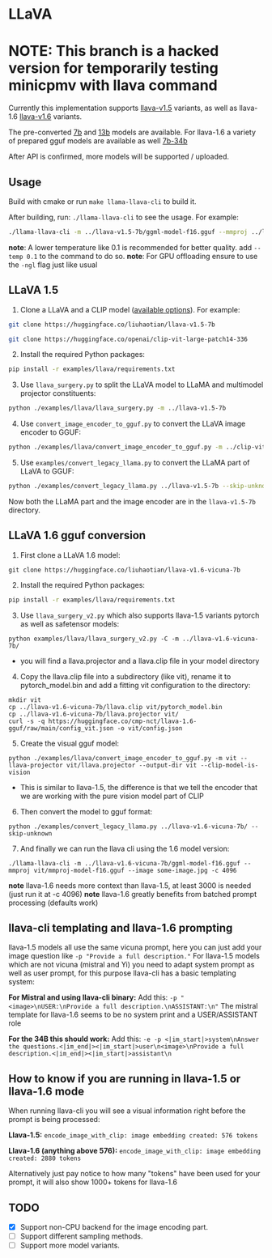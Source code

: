 # LLaVA
# NOTE: This branch is a hacked version for temporarily testing minicpmv with llava command

Currently this implementation supports [llava-v1.5](https://huggingface.co/liuhaotian/llava-v1.5-7b) variants,
as well as llava-1.6 [llava-v1.6](https://huggingface.co/collections/liuhaotian/llava-16-65b9e40155f60fd046a5ccf2) variants.

The pre-converted [7b](https://huggingface.co/mys/ggml_llava-v1.5-7b)
and [13b](https://huggingface.co/mys/ggml_llava-v1.5-13b)
models are available.
For llava-1.6 a variety of prepared gguf models are available as well [7b-34b](https://huggingface.co/cmp-nct/llava-1.6-gguf)

After API is confirmed, more models will be supported / uploaded.

## Usage
Build with cmake or run `make llama-llava-cli` to build it.

After building, run: `./llama-llava-cli` to see the usage. For example:

```sh
./llama-llava-cli -m ../llava-v1.5-7b/ggml-model-f16.gguf --mmproj ../llava-v1.5-7b/mmproj-model-f16.gguf --image path/to/an/image.jpg
```

**note**: A lower temperature like 0.1 is recommended for better quality. add `--temp 0.1` to the command to do so.
**note**: For GPU offloading ensure to use the `-ngl` flag just like usual

## LLaVA 1.5

1. Clone a LLaVA and a CLIP model ([available options](https://github.com/haotian-liu/LLaVA/blob/main/docs/MODEL_ZOO.md)). For example:

```sh
git clone https://huggingface.co/liuhaotian/llava-v1.5-7b

git clone https://huggingface.co/openai/clip-vit-large-patch14-336
```

2. Install the required Python packages:

```sh
pip install -r examples/llava/requirements.txt
```

3. Use `llava_surgery.py` to split the LLaVA model to LLaMA and multimodel projector constituents:

```sh
python ./examples/llava/llava_surgery.py -m ../llava-v1.5-7b
```

4. Use `convert_image_encoder_to_gguf.py` to convert the LLaVA image encoder to GGUF:

```sh
python ./examples/llava/convert_image_encoder_to_gguf.py -m ../clip-vit-large-patch14-336 --llava-projector ../llava-v1.5-7b/llava.projector --output-dir ../llava-v1.5-7b
```

5. Use `examples/convert_legacy_llama.py` to convert the LLaMA part of LLaVA to GGUF:

```sh
python ./examples/convert_legacy_llama.py ../llava-v1.5-7b --skip-unknown
```

Now both the LLaMA part and the image encoder are in the `llava-v1.5-7b` directory.

## LLaVA 1.6 gguf conversion
1) First clone a LLaVA 1.6 model:
```console
git clone https://huggingface.co/liuhaotian/llava-v1.6-vicuna-7b
```

2) Install the required Python packages:

```sh
pip install -r examples/llava/requirements.txt
```

3) Use `llava_surgery_v2.py` which also supports llava-1.5 variants pytorch as well as safetensor models:
```console
python examples/llava/llava_surgery_v2.py -C -m ../llava-v1.6-vicuna-7b/
```
- you will find a llava.projector and a llava.clip file in your model directory

4) Copy the llava.clip file into a subdirectory (like vit), rename it to pytorch_model.bin and add a fitting vit configuration to the directory:
```console
mkdir vit
cp ../llava-v1.6-vicuna-7b/llava.clip vit/pytorch_model.bin
cp ../llava-v1.6-vicuna-7b/llava.projector vit/
curl -s -q https://huggingface.co/cmp-nct/llava-1.6-gguf/raw/main/config_vit.json -o vit/config.json
```

5) Create the visual gguf model:
```console
python ./examples/llava/convert_image_encoder_to_gguf.py -m vit --llava-projector vit/llava.projector --output-dir vit --clip-model-is-vision
```
- This is similar to llava-1.5, the difference is that we tell the encoder that we are working with the pure vision model part of CLIP

6) Then convert the model to gguf format:
```console
python ./examples/convert_legacy_llama.py ../llava-v1.6-vicuna-7b/ --skip-unknown
```

7) And finally we can run the llava cli using the 1.6 model version:
```console
./llama-llava-cli -m ../llava-v1.6-vicuna-7b/ggml-model-f16.gguf --mmproj vit/mmproj-model-f16.gguf --image some-image.jpg -c 4096
```

**note** llava-1.6 needs more context than llava-1.5, at least 3000 is needed (just run it at -c 4096)
**note** llava-1.6 greatly benefits from batched prompt processing (defaults work)

## llava-cli templating and llava-1.6 prompting

llava-1.5 models all use the same vicuna prompt, here you can just add your image question like `-p "Provide a full description."`
For llava-1.5 models which are not vicuna (mistral and Yi) you need to adapt system prompt as well as user prompt, for this purpose llava-cli has a basic templating system:

**For Mistral and using llava-cli binary:**
Add this: `-p "<image>\nUSER:\nProvide a full description.\nASSISTANT:\n"`
The mistral template for llava-1.6 seems to be no system print and a USER/ASSISTANT role

**For the 34B this should work:**
Add this: `-e -p <|im_start|>system\nAnswer the questions.<|im_end|><|im_start|>user\n<image>\nProvide a full description.<|im_end|><|im_start|>assistant\n`


## How to know if you are running in llava-1.5 or llava-1.6 mode

When running llava-cli you will see a visual information right before the prompt is being processed:

**Llava-1.5:**
`encode_image_with_clip: image embedding created: 576 tokens`

**Llava-1.6 (anything above 576):**
`encode_image_with_clip: image embedding created: 2880 tokens`


Alternatively just pay notice to how many "tokens" have been used for your prompt, it will also show 1000+ tokens for llava-1.6




## TODO

- [x] Support non-CPU backend for the image encoding part.
- [ ] Support different sampling methods.
- [ ] Support more model variants.
